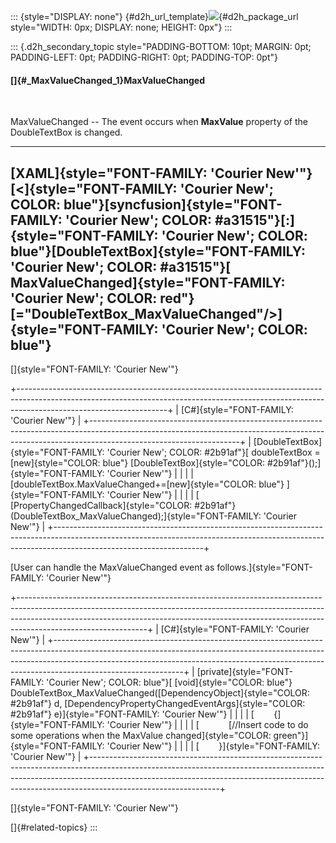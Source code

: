 ::: {style="DISPLAY: none"}
[](ms-xhelp:///?Id=d2h_url_template){#d2h_url_template}![](!package_url!){#d2h_package_url style="WIDTH: 0px; DISPLAY: none; HEIGHT: 0px"}
:::

::: {.d2h_secondary_topic style="PADDING-BOTTOM: 10pt; MARGIN: 0pt; PADDING-LEFT: 0pt; PADDING-RIGHT: 0pt; PADDING-TOP: 0pt"}
#### []{#_MaxValueChanged_1}MaxValueChanged

 

MaxValueChanged -- The event occurs when **MaxValue** property of the DoubleTextBox is changed.

  --------------------------------------------------------------------------------------------------------------------------------------------------------------------------------------------------------------------------------------------------------------------------------------------------------------------------------------------------------------------------------------------------------
  [XAML]{style="FONT-FAMILY: 'Courier New'"}
  [\<]{style="FONT-FAMILY: 'Courier New'; COLOR: blue"}[syncfusion]{style="FONT-FAMILY: 'Courier New'; COLOR: #a31515"}[:]{style="FONT-FAMILY: 'Courier New'; COLOR: blue"}[DoubleTextBox]{style="FONT-FAMILY: 'Courier New'; COLOR: #a31515"}[ MaxValueChanged]{style="FONT-FAMILY: 'Courier New'; COLOR: red"}[=\"DoubleTextBox_MaxValueChanged\"/\>]{style="FONT-FAMILY: 'Courier New'; COLOR: blue"}
  --------------------------------------------------------------------------------------------------------------------------------------------------------------------------------------------------------------------------------------------------------------------------------------------------------------------------------------------------------------------------------------------------------

[]{style="FONT-FAMILY: 'Courier New'"} 

+-------------------------------------------------------------------------------------------------------------------------------------------------------------------------------------------------+
| [C#]{style="FONT-FAMILY: 'Courier New'"}                                                                                                                                                        |
+-------------------------------------------------------------------------------------------------------------------------------------------------------------------------------------------------+
| [DoubleTextBox]{style="FONT-FAMILY: 'Courier New'; COLOR: #2b91af"}[ doubleTextBox = [new]{style="COLOR: blue"} [DoubleTextBox]{style="COLOR: #2b91af"}();]{style="FONT-FAMILY: 'Courier New'"} |
|                                                                                                                                                                                                 |
| [doubleTextBox.MaxValueChanged+=[new]{style="COLOR: blue"} ]{style="FONT-FAMILY: 'Courier New'"}                                                                                                |
|                                                                                                                                                                                                 |
| [              [PropertyChangedCallback]{style="COLOR: #2b91af"}(DoubleTextBox_MaxValueChanged);]{style="FONT-FAMILY: 'Courier New'"}                                                           |
+-------------------------------------------------------------------------------------------------------------------------------------------------------------------------------------------------+

[User can handle the MaxValueChanged event as follows.]{style="FONT-FAMILY: 'Courier New'"}

+--------------------------------------------------------------------------------------------------------------------------------------------------------------------------------------------------------------------------------------------------------------------------+
| [C#]{style="FONT-FAMILY: 'Courier New'"}                                                                                                                                                                                                                                 |
+--------------------------------------------------------------------------------------------------------------------------------------------------------------------------------------------------------------------------------------------------------------------------+
| [private]{style="FONT-FAMILY: 'Courier New'; COLOR: blue"}[ [void]{style="COLOR: blue"} DoubleTextBox_MaxValueChanged([DependencyObject]{style="COLOR: #2b91af"} d, [DependencyPropertyChangedEventArgs]{style="COLOR: #2b91af"} e)]{style="FONT-FAMILY: 'Courier New'"} |
|                                                                                                                                                                                                                                                                          |
| [        {]{style="FONT-FAMILY: 'Courier New'"}                                                                                                                                                                                                                          |
|                                                                                                                                                                                                                                                                          |
| [            [//Insert code to do some operations when the MaxValue changed]{style="COLOR: green"}]{style="FONT-FAMILY: 'Courier New'"}                                                                                                                                  |
|                                                                                                                                                                                                                                                                          |
| [        }]{style="FONT-FAMILY: 'Courier New'"}                                                                                                                                                                                                                          |
+--------------------------------------------------------------------------------------------------------------------------------------------------------------------------------------------------------------------------------------------------------------------------+

[]{style="FONT-FAMILY: 'Courier New'"} 

[]{#related-topics}
:::

